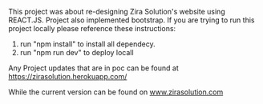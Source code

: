 This project was about re-designing Zira Solution's website using REACT.JS. Project also implemented bootstrap. If you are trying to run this project locally please reference these instructions: 
  1) run "npm install" to install all dependecy. 
  2) run "npm run dev" to deploy locall




Any Project updates that are in poc can be found at https://zirasolution.herokuapp.com/
  
  
While the current version can be found on www.zirasolution.com 

